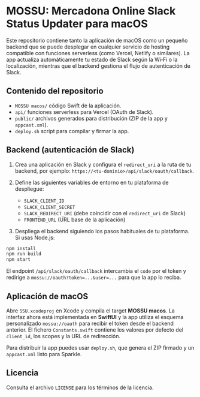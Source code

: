 # MOSSU: Mercadona Online Slack Status Updater para macOS

Este repositorio contiene tanto la aplicación de macOS como un pequeño backend que se puede desplegar en cualquier servicio de hosting compatible con funciones serverless (como Vercel, Netlify o similares). La app actualiza automáticamente tu estado de Slack según la Wi‑Fi o la localización, mientras que el backend gestiona el flujo de autenticación de Slack.

## Contenido del repositorio

- `MOSSU macos/` código Swift de la aplicación.
- `api/` funciones serverless para Vercel (OAuth de Slack).
- `public/` archivos generados para distribución (ZIP de la app y `appcast.xml`).
- `deploy.sh` script para compilar y firmar la app.

## Backend (autenticación de Slack)

1. Crea una aplicación en Slack y configura el `redirect_uri` a la ruta de tu backend, por ejemplo:
   `https://<tu-dominio>/api/slack/oauth/callback`.

2. Define las siguientes variables de entorno en tu plataforma de despliegue:
   - `SLACK_CLIENT_ID`
   - `SLACK_CLIENT_SECRET`
   - `SLACK_REDIRECT_URI` (debe coincidir con el `redirect_uri` de Slack)
   - `FRONTEND_URL` (URL base de la aplicación)

3. Despliega el backend siguiendo los pasos habituales de tu plataforma. Si usas Node.js:

```bash
npm install
npm run build
npm start
```

El endpoint `/api/slack/oauth/callback` intercambia el `code` por el token y redirige a `mossu://oauth?token=...&user=...` para que la app lo reciba.

## Aplicación de macOS

Abre `SSU.xcodeproj` en Xcode y compila el target **MOSSU macos**. La interfaz ahora está implementada en **SwiftUI** y la app utiliza el esquema
personalizado `mossu://oauth` para recibir el token desde el backend anterior.
El fichero `Constants.swift` contiene los valores por defecto del `client_id`, los scopes y la URL de redirección.

Para distribuir la app puedes usar `deploy.sh`, que genera el ZIP firmado y un `appcast.xml` listo para Sparkle.

## Licencia

Consulta el archivo `LICENSE` para los términos de la licencia.
